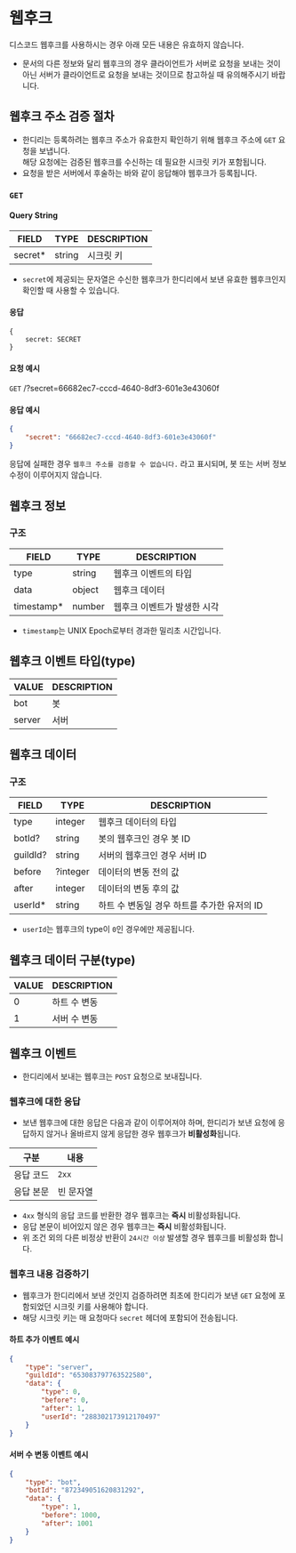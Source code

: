 # 웹후크

<Message type="info">디스코드 웹후크를 사용하시는 경우 아래 모든 내용은 유효하지 않습니다.</Message>

- 문서의 다른 정보와 달리 웹후크의 경우 클라이언트가 서버로 요청을 보내는 것이 아닌 서버가 클라이언트로 요청을 보내는 것이므로 참고하실 때 유의해주시기 바랍니다.

## 웹후크 주소 검증 절차

- 한디리는 등록하려는 웹후크 주소가 유효한지 확인하기 위해 웹후크 주소에 `GET` 요청을 보냅니다.  
해당 요청에는 검증된 웹후크를 수신하는 데 필요한 시크릿 키가 포함됩니다.
- 요청을 받은 서버에서 후술하는 바와 같이 응답해야 웹후크가 등록됩니다.

### `GET`

#### Query String

| FIELD | TYPE | DESCRIPTION |
| --- | --- | --- |
| secret* | string | 시크릿 키 |

- ``secret``에 제공되는 문자열은 수신한 웹후크가 한디리에서 보낸 유효한 웹후크인지 확인할 때 사용할 수 있습니다.  

#### 응답

```tsx
{
	secret: SECRET
}
```

#### 요청 예시

`GET` /?secret=66682ec7-cccd-4640-8df3-601e3e43060f

#### 응답 예시

```json
{
	"secret": "66682ec7-cccd-4640-8df3-601e3e43060f"
}
```

<Message type=”warning”>

응답에 실패한 경우 `웹후크 주소를 검증할 수 없습니다.` 라고 표시되며, 봇 또는 서버 정보 수정이 이루어지지 않습니다.

</Message>

## 웹후크 정보

### 구조

| FIELD | TYPE | DESCRIPTION |
| --- | --- | --- |
| type | string | 웹후크 이벤트의 타입 |
| data | object | 웹후크 데이터 |
| timestamp* | number | 웹후크 이벤트가 발생한 시각 |

- ``timestamp``는 UNIX Epoch로부터 경과한 밀리초 시간입니다.

## 웹후크 이벤트 타입(type)

| VALUE | DESCRIPTION |
| --- | --- |
| bot | 봇 |
| server | 서버 |

## 웹후크 데이터

### 구조

| FIELD | TYPE | DESCRIPTION |
| --- | --- | --- |
| type | integer | 웹후크 데이터의 타입 |
| botId? | string | 봇의 웹후크인 경우 봇 ID |
| guildId? | string | 서버의 웹후크인 경우 서버 ID |
| before | ?integer | 데이터의 변동 전의 값 |
| after | integer | 데이터의 변동 후의 값 |
| userId* | string | 하트 수 변동일 경우 하트를 추가한 유저의 ID |

- ``userId``는 웹후크의 type이 ``0``인 경우에만 제공됩니다.

## 웹후크 데이터 구분(type)

| VALUE | DESCRIPTION |
| --- | --- |
| 0 | 하트 수 변동 |
| 1 | 서버 수 변동 |

## 웹후크 이벤트
- 한디리에서 보내는 웹후크는 `POST` 요청으로 보내집니다.

### 웹후크에 대한 응답
- 보낸 웹후크에 대한 응답은 다음과 같이 이루어져야 하며, 한디리가 보낸 요청에 응답하지 않거나 올바르지 않게 응답한 경우 웹후크가 **비활성화**됩니다.

|구분|내용|
|---|---|
|응답 코드|`2xx`|
|응답 본문|빈 문자열|

- `4xx` 형식의 응답 코드를 반환한 경우 웹후크는 **즉시** 비활성화됩니다.
- 응답 본문이 비어있지 않은 경우 웹후크는 **즉시** 비활성화됩니다.
- 위 조건 외의 다른 비정상 반환이 `24시간 이상` 발생할 경우 웹후크를 비활성화 합니다.

### 웹후크 내용 검증하기
- 웹후크가 한디리에서 보낸 것인지 검증하려면 최초에 한디리가 보낸 `GET` 요청에 포함되었던 시크릿 키를 사용해야 합니다.
- 해당 시크릿 키는 매 요청마다 `secret` 헤더에 포함되어 전송됩니다.

#### 하트 추가 이벤트 예시

```json
{
	"type": "server",
	"guildId": "653083797763522580",
	"data": {
        "type": 0,
        "before": 0,
        "after": 1,
        "userId": "288302173912170497"
    }
}
```

#### 서버 수 변동 이벤트 예시

```json
{
	"type": "bot",
	"botId": "872349051620831292",
	"data": {
        "type": 1,
        "before": 1000,
        "after": 1001
    }
}
```